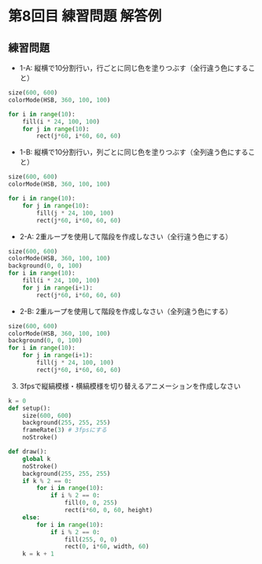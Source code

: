 # 第8回目 練習問題 解答例
## 練習問題
- 1-A: 縦横で10分割行い，行ごとに同じ色を塗りつぶす（全行違う色にすること）
```python
size(600, 600)
colorMode(HSB, 360, 100, 100)

for i in range(10):
    fill(i * 24, 100, 100)
    for j in range(10):
        rect(j*60, i*60, 60, 60)
```
- 1-B: 縦横で10分割行い，列ごとに同じ色を塗りつぶす（全列違う色にすること）
```python
size(600, 600)
colorMode(HSB, 360, 100, 100)

for i in range(10):
    for j in range(10):
        fill(j * 24, 100, 100)
        rect(j*60, i*60, 60, 60)
```
- 2-A: 2重ループを使用して階段を作成しなさい（全行違う色にする）
```python
size(600, 600)
colorMode(HSB, 360, 100, 100)
background(0, 0, 100)
for i in range(10):
    fill(i * 24, 100, 100)
    for j in range(i+1):
        rect(j*60, i*60, 60, 60)
```
- 2-B: 2重ループを使用して階段を作成しなさい（全列違う色にする）
```python
size(600, 600)
colorMode(HSB, 360, 100, 100)
background(0, 0, 100)
for i in range(10):
    for j in range(i+1):
        fill(j * 24, 100, 100)
        rect(j*60, i*60, 60, 60)
```
3. 3fpsで縦縞模様・横縞模様を切り替えるアニメーションを作成しなさい
```python
k = 0
def setup():
    size(600, 600)
    background(255, 255, 255)
    frameRate(3) # 3fpsにする
    noStroke()

def draw():
    global k
    noStroke()
    background(255, 255, 255)
    if k % 2 == 0:
        for i in range(10):
            if i % 2 == 0:
                fill(0, 0, 255)
                rect(i*60, 0, 60, height)
    else:
        for i in range(10):
            if i % 2 == 0:
                fill(255, 0, 0)
                rect(0, i*60, width, 60)
    k = k + 1
```